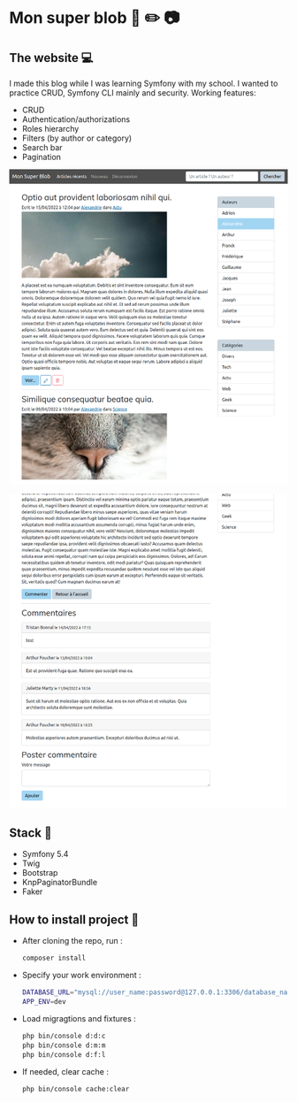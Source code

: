 # Mon super blob :newspaper: :pencil2: :camera:

## The website :computer:

I made this blog while I was learning Symfony with my school. I wanted to practice CRUD, Symfony CLI mainly and security.
Working features: 
- CRUD
- Authentication/authorizations
- Roles hierarchy
- Filters (by author or category)
- Search bar
- Pagination


![image info](./blogSC.png)

![image info](./blogSC2.png)

## Stack :wrench:

- Symfony 5.4
- Twig
- Bootstrap
- KnpPaginatorBundle
- Faker

## How to install project :hammer:

- After cloning the repo, run :
  
    ```bash
    composer install
    ```

- Specify your work environment :

    ```bash
    DATABASE_URL="mysql://user_name:password@127.0.0.1:3306/database_name?serverVersion=mariadb-10.3.25"
    APP_ENV=dev
    ```

- Load migragtions and fixtures :

    ```bash
    php bin/console d:d:c
    php bin/console d:m:m
    php bin/console d:f:l

    ```

- If needed, clear cache :

    ```bash
    php bin/console cache:clear
    ```
